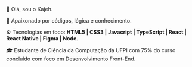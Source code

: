 👋 Olá, sou o Kajeh.

📖 Apaixonado por códigos, lógica e conhecimento.

⚙️ Tecnologias em foco: **HTML5 | CSS3 | Javacript | TypeScript | React | React Native | Figma | Node**.

🎓 Estudante de Ciência da Computação da UFPI com 75% do curso concluído com foco em Desenvolvimento Front-End.

<!---
k4jeh/k4jeh is a ✨ special ✨ repository because its `README.md` (this file) appears on your GitHub profile.
You can click the Preview link to take a look at your changes.
--->
